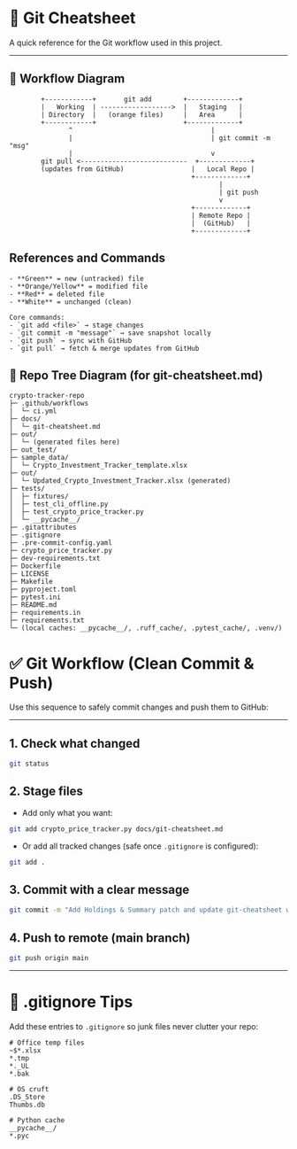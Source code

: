 # 📝 Git Cheatsheet

A quick reference for the Git workflow used in this project.

---

## 🔁 Workflow Diagram

```text
        +------------+       git add        +-------------+
        |   Working  | ------------------>  |   Staging   |
        | Directory  |   (orange files)     |   Area      |
        +------------+                      +-------------+
               ^                                   |
               |                                   | git commit -m "msg"
               |                                   v
        git pull <---------------------------  +-------------+
        (updates from GitHub)                 |   Local Repo |
                                              +-------------+
                                                     |
                                                     | git push
                                                     v
                                              +-------------+
                                              | Remote Repo |
                                              |  (GitHub)   |
                                              +-------------+
```

## References and Commands

```👉 Quick reference:
- **Green** = new (untracked) file
- **Orange/Yellow** = modified file
- **Red** = deleted file
- **White** = unchanged (clean)

Core commands:
- `git add <file>` → stage changes
- `git commit -m "message"` → save snapshot locally
- `git push` → sync with GitHub
- `git pull` → fetch & merge updates from GitHub

```

## 🌳 Repo Tree Diagram (for git-cheatsheet.md)

```text
crypto-tracker-repo
├─ .github/workflows
|  └─ ci.yml
├─ docs/
│  └─ git-cheatsheet.md
├─ out/
│  └─ (generated files here)
├─ out_test/
├─ sample_data/
│  └─ Crypto_Investment_Tracker_template.xlsx
├─ out/
│  └─ Updated_Crypto_Investment_Tracker.xlsx (generated)
├─ tests/
│  ├─ fixtures/
│  ├─ test_cli_offline.py
│  ├─ test_crypto_price_tracker.py
│  └─ __pycache__/
├─ .gitattributes
├─ .gitignore
├─ .pre-commit-config.yaml
├─ crypto_price_tracker.py
├─ dev-requirements.txt
├─ Dockerfile
├─ LICENSE
├─ Makefile
├─ pyproject.toml
├─ pytest.ini
├─ README.md
├─ requirements.in
├─ requirements.txt
└─ (local caches: __pycache__/, .ruff_cache/, .pytest_cache/, .venv/)
   ```
 
# ✅ Git Workflow (Clean Commit & Push)

Use this sequence to safely commit changes and push them to GitHub:

---

## 1. Check what changed
```bash
git status
```

## 2. Stage files
- Add only what you want:
```bash
git add crypto_price_tracker.py docs/git-cheatsheet.md
```
- Or add all tracked changes (safe once `.gitignore` is configured):
```bash
git add .
```

## 3. Commit with a clear message
```bash
git commit -m "Add Holdings & Summary patch and update git-cheatsheet with repo tree"
```

## 4. Push to remote (main branch)
```bash
git push origin main
```

---

# 📌 .gitignore Tips

Add these entries to `.gitignore` so junk files never clutter your repo:

```
# Office temp files
~$*.xlsx
*.tmp
*._UL
*.bak

# OS cruft
.DS_Store
Thumbs.db

# Python cache
__pycache__/
*.pyc
```


